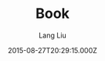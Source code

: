 ---
title: Book
github: https://github.com/kkninjae/book/
demo: https://liulang.co/book/
author: Lang Liu
ssg:
  - Jekyll
cms:
  - No Cms
date: 2015-08-27T20:29:15.000Z
description: A Jekyll Theme
stale: true
disabled_reason: demo url not found
disabled: true
---